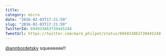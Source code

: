 ```yaml
---
title: 
category: micro
date: "2016-02-03T17:21:59"
slug: "2016-02-03T17:21:59"
TwitterId: 694933863739445248
TweetUrl: https://twitter.com/mark_philpot/status/694933863739445248
---
```


[@annbordetsky](https://twitter.com/annbordetsky) squeeeeee!!
